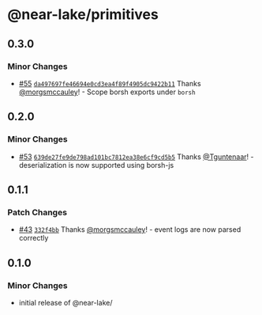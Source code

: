 # @near-lake/primitives

## 0.3.0

### Minor Changes

- [#55](https://github.com/near/near-lake-framework-js/pull/55) [`da497697fe46694e0cd3ea4f89f4905dc9422b11`](https://github.com/near/near-lake-framework-js/commit/da497697fe46694e0cd3ea4f89f4905dc9422b11) Thanks [@morgsmccauley](https://github.com/morgsmccauley)! - Scope borsh exports under `borsh`

## 0.2.0

### Minor Changes

- [#53](https://github.com/near/near-lake-framework-js/pull/53) [`639de27fe9de798ad101bc7812ea38e6cf9cd5b5`](https://github.com/near/near-lake-framework-js/commit/639de27fe9de798ad101bc7812ea38e6cf9cd5b5) Thanks [@Tguntenaar](https://github.com/Tguntenaar)! - deserialization is now supported using borsh-js

## 0.1.1

### Patch Changes

- [#43](https://github.com/near/near-lake-framework-js/pull/43) [`332f4bb`](https://github.com/near/near-lake-framework-js/commit/332f4bb8f183cd5660e376f0c01b2d27cf6f8b5c) Thanks [@morgsmccauley](https://github.com/morgsmccauley)! - event logs are now parsed correctly

## 0.1.0

### Minor Changes

- initial release of @near-lake/
